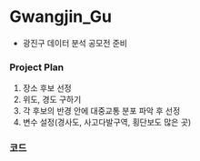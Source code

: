 # Gwangjin_Gu
- 광진구 데이터 분석 공모전 준비 

### Project Plan
1. 장소 후보 선정
2. 위도, 경도 구하기
3. 각 후보의 반경 안에 대중교통 분포 파악 후 선정
4. 변수 설정(경사도, 사고다발구역, 횡단보도 많은 곳)

### 코드
